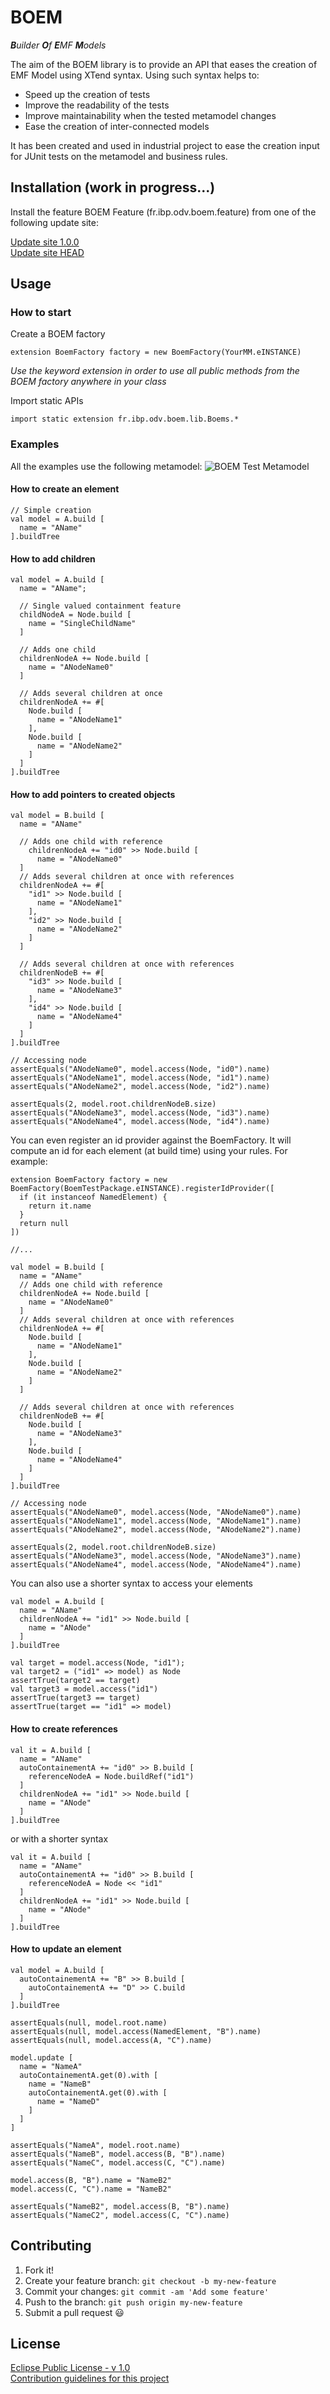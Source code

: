 # BOEM

_**B**uilder **O**f **E**MF **M**odels_ 

The aim of the BOEM library is to provide an API that eases the creation of EMF Model using XTend syntax. Using such syntax helps to:
 * Speed up the creation of tests
 * Improve the readability of the tests
 * Improve maintainability when the tested metamodel changes
 * Ease the creation of inter-connected models

It has been created and used in industrial project to ease the creation input for JUnit tests on the metamodel and business rules.

## Installation (work in progress...)

Install the feature BOEM Feature (fr.ibp.odv.boem.feature) from one of the following update site:

[Update site 1.0.0](TODO "Update site 1.0.0")  
[Update site HEAD](TODO "Update site HEAD") 

## Usage

### How to start
Create a BOEM factory

```xtend
extension BoemFactory factory = new BoemFactory(YourMM.eINSTANCE)
```

_Use the keyword extension in order to use all public methods from the BOEM factory anywhere in your class_

Import static APIs

```xtend
import static extension fr.ibp.odv.boem.lib.Boems.*
```

### Examples
All the examples use the following metamodel:
![BOEM Test Metamodel](docs/img/BoemTestMM.jpg)

#### How to create an element
```xtend
// Simple creation
val model = A.build [
  name = "AName"
].buildTree
```


#### How to add children
```xtend
val model = A.build [
  name = "AName";

  // Single valued containment feature
  childNodeA = Node.build [
    name = "SingleChildName"
  ]

  // Adds one child
  childrenNodeA += Node.build [
    name = "ANodeName0"
  ]

  // Adds several children at once
  childrenNodeA += #[
    Node.build [
      name = "ANodeName1"
    ],
    Node.build [
      name = "ANodeName2"
    ]
  ]
].buildTree
```

#### How to add pointers to created objects

```xtend
val model = B.build [
  name = "AName"

  // Adds one child with reference
    childrenNodeA += "id0" >> Node.build [
      name = "ANodeName0"
  ]
  // Adds several children at once with references
  childrenNodeA += #[
    "id1" >> Node.build [
      name = "ANodeName1"
    ],
    "id2" >> Node.build [
      name = "ANodeName2"
    ]
  ]

  // Adds several children at once with references
  childrenNodeB += #[
    "id3" >> Node.build [
      name = "ANodeName3"
    ],
    "id4" >> Node.build [
      name = "ANodeName4"
    ]
  ]
].buildTree

// Accessing node
assertEquals("ANodeName0", model.access(Node, "id0").name)
assertEquals("ANodeName1", model.access(Node, "id1").name)
assertEquals("ANodeName2", model.access(Node, "id2").name)

assertEquals(2, model.root.childrenNodeB.size)
assertEquals("ANodeName3", model.access(Node, "id3").name)
assertEquals("ANodeName4", model.access(Node, "id4").name)
```

You can even register an id provider against the BoemFactory. It will compute an id for each element (at build time) using your rules. For example:
 
```xtend
extension BoemFactory factory = new BoemFactory(BoemTestPackage.eINSTANCE).registerIdProvider([
  if (it instanceof NamedElement) {
    return it.name
  }
  return null
])

//...

val model = B.build [
  name = "AName"
  // Adds one child with reference
  childrenNodeA += Node.build [
    name = "ANodeName0"
  ]
  // Adds several children at once with references
  childrenNodeA += #[
    Node.build [
      name = "ANodeName1"
    ],
    Node.build [
      name = "ANodeName2"
    ]
  ]

  // Adds several children at once with references
  childrenNodeB += #[
    Node.build [
      name = "ANodeName3"
    ],
    Node.build [
      name = "ANodeName4"
    ]
  ]
].buildTree

// Accessing node
assertEquals("ANodeName0", model.access(Node, "ANodeName0").name)
assertEquals("ANodeName1", model.access(Node, "ANodeName1").name)
assertEquals("ANodeName2", model.access(Node, "ANodeName2").name)

assertEquals(2, model.root.childrenNodeB.size)
assertEquals("ANodeName3", model.access(Node, "ANodeName3").name)
assertEquals("ANodeName4", model.access(Node, "ANodeName4").name)
```

You can also use a shorter syntax to access your elements

```xtend
val model = A.build [
  name = "AName"
  childrenNodeA += "id1" >> Node.build [
    name = "ANode"
  ]
].buildTree

val target = model.access(Node, "id1");
val target2 = ("id1" => model) as Node
assertTrue(target2 == target)
val target3 = model.access("id1")
assertTrue(target3 == target)
assertTrue(target == "id1" => model)
```

#### How to create references
```xtend
val it = A.build [
  name = "AName"
  autoContainementA += "id0" >> B.build [
    referenceNodeA = Node.buildRef("id1")
  ]
  childrenNodeA += "id1" >> Node.build [
    name = "ANode"
  ]
].buildTree
```

or with a shorter syntax

```xtend
val it = A.build [
  name = "AName"
  autoContainementA += "id0" >> B.build [
    referenceNodeA = Node << "id1"
  ]
  childrenNodeA += "id1" >> Node.build [
    name = "ANode"
  ]
].buildTree
```

#### How to update an element
```xtend
val model = A.build [
  autoContainementA += "B" >> B.build [
    autoContainementA += "D" >> C.build
  ]
].buildTree

assertEquals(null, model.root.name)
assertEquals(null, model.access(NamedElement, "B").name)
assertEquals(null, model.access(A, "C").name)

model.update [
  name = "NameA"
  autoContainementA.get(0).with [
    name = "NameB"
    autoContainementA.get(0).with [
      name = "NameD"
    ]
  ]
]

assertEquals("NameA", model.root.name)
assertEquals("NameB", model.access(B, "B").name)
assertEquals("NameC", model.access(C, "C").name)

model.access(B, "B").name = "NameB2"
model.access(C, "C").name = "NameB2"

assertEquals("NameB2", model.access(B, "B").name)
assertEquals("NameC2", model.access(C, "C").name)
```

## Contributing
1. Fork it!
2. Create your feature branch: `git checkout -b my-new-feature`
3. Commit your changes: `git commit -am 'Add some feature'`
4. Push to the branch: `git push origin my-new-feature`
5. Submit a pull request :smiley:

## License
[Eclipse Public License - v 1.0](https://www.eclipse.org/legal/epl-v10.html)  
[Contribution guidelines for this project](docs/CONTRIBUTING.md)
